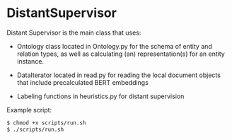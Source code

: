 # DistantSupervisor

Distant Supervisor is the main class that uses:

* Ontology class located in Ontology.py for the schema of entity and relation types,
   as well as calculating (an) representation(s) for an entity instance.
  
* DataIterator located in read.py for reading the local document objects that include precalculated BERT embeddings
 
* Labeling functions in heuristics.py for distant supervision


Example script:

```sh
$ chmod +x scripts/run.sh
$ ./scripts/run.sh
```

